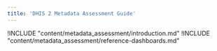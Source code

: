 ```yaml
---
title: 'DHIS 2 Metadata Assessment Guide'
---
```


!INCLUDE "content/metadata_assessment/introduction.md"
!INCLUDE "content/metadata_assessment/reference-dashboards.md"
